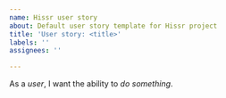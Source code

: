 ```yaml
---
name: Hissr user story
about: Default user story template for Hissr project
title: 'User story: <title>'
labels: ''
assignees: ''

---
```


As a _user_, I want the ability to _do something_.
